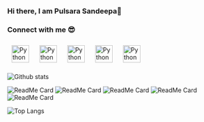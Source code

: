 ### Hi there, I am Pulsara Sandeepa👋

<!--
**PulsaraSandeepa/PulsaraSandeepa** is a ✨ _special_ ✨ repository because its `README.md` (this file) appears on your GitHub profile.
-->
### Connect with me 😎
<p align="Left">
 <a href="https://www.linkedin.com/in/pulsarasandeepa/" target="_blank" rel="noopener noreferrer"> <img src="https://cdn.jsdelivr.net/npm/simple-icons@v3/icons/linkedin.svg" alt="Python" height="40" style="vertical-align:top; margin:10px"></a>
 <a href="https://stackoverflow.com/users/10611878/pulsara-sandeepa"> <img src="https://cdn.jsdelivr.net/npm/simple-icons@v3/icons/stackoverflow.svg" alt="Python" height="40" style="vertical-align:top; margin:10px"></a>
   <a href="https://medium.com/@pulsara.18"> <img src="https://cdn.jsdelivr.net/npm/simple-icons@v3/icons/medium.svg" alt="Python" height="40" style="vertical-align:top; margin:10px"></a>
   <a href="mailto:pulsarasandeepa@gmail.com"> <img src="https://cdn.jsdelivr.net/npm/simple-icons@v3/icons/gmail.svg" alt="Python" height="40" style="vertical-align:top; margin:10px"></a>
   <a href="https://www.facebook.com/pulsara.sandeepa"> <img src="https://cdn.jsdelivr.net/npm/simple-icons@v3/icons/facebook.svg" alt="Python" height="40" style="vertical-align:top; margin:10px"></a>
</p>

![Github stats](https://github-readme-stats.vercel.app/api?username=PulsaraSandeepa)

![ReadMe Card](https://github-readme-stats.vercel.app/api/pin/?username=PulsaraSandeepa&repo=FlutterBook)
![ReadMe Card](https://github-readme-stats.vercel.app/api/pin/?username=PulsaraSandeepa&repo=BotanicalGarden-react)
![ReadMe Card](https://github-readme-stats.vercel.app/api/pin/?username=PulsaraSandeepa&repo=blog-site-backend)
![ReadMe Card](https://github-readme-stats.vercel.app/api/pin/?username=PulsaraSandeepa&repo=comment-app-frontend)
![ReadMe Card](https://github-readme-stats.vercel.app/api/pin/?username=PulsaraSandeepa&repo=MERN-profilemanagement)

![Top Langs](https://github-readme-stats.vercel.app/api/top-langs/?username=CharalambosIoannou&theme=tokyonight)
